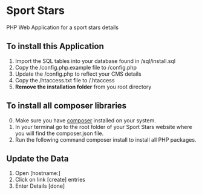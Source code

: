 # Sport Stars

PHP Web Application for a sport stars details

## To install this Application

1. Import the SQL tables into your database found in /sql/install.sql
2. Copy the /config.php.example file to /config.php
3. Update the /config.php to reflect your CMS details
4. Copy the /htaccess.txt file to /.htaccess
5. **Remove the installation folder** from you root directory

## To install all composer libraries

0. Make sure you have [composer](https://getcomposer.org/doc/00-intro.md#installation-linux-unix-macos) installed on your system.
1. In your terminal go to the root folder of your Sport Stars website where you will find the composer.json file.
2. Run the following command composer install to install all PHP packages.

## Update the Data

1. Open [hostname:]
2. Click on link [create] entries
3. Enter Details [done]

